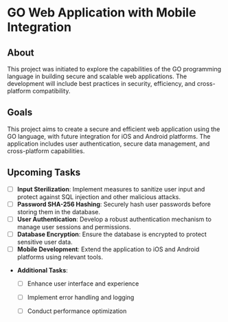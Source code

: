 # GO Web Application with Mobile Integration

## About
This project was initiated to explore the capabilities of the GO programming language in building secure and scalable web applications. The development will include best practices in security, efficiency, and cross-platform compatibility.

## Goals
This project aims to create a secure and efficient web application using the GO language, with future integration for iOS and Android platforms. The application includes user authentication, secure data management, and cross-platform capabilities.

## Upcoming Tasks
- [ ] **Input Sterilization**: Implement measures to sanitize user input and protect against SQL injection and other malicious attacks.
- [ ] **Password SHA-256 Hashing**: Securely hash user passwords before storing them in the database.
- [ ] **User Authentication**: Develop a robust authentication mechanism to manage user sessions and permissions.
- [ ] **Database Encryption**: Ensure the database is encrypted to protect sensitive user data.
- [ ] **Mobile Development**: Extend the application to iOS and Android platforms using relevant tools.
- **Additional Tasks**:
  - [ ] Enhance user interface and experience
  - [ ] Implement error handling and logging
  - [ ] Conduct performance optimization

